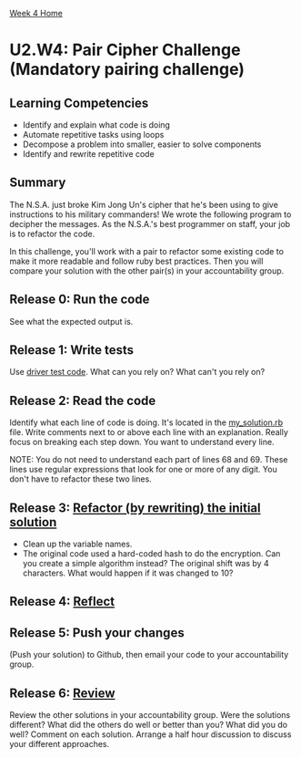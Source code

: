[Week 4 Home](./)

# U2.W4: Pair Cipher Challenge (Mandatory pairing challenge)

## Learning Competencies
- Identify and explain what code is doing
- Automate repetitive tasks using loops
- Decompose a problem into smaller, easier to solve components
- Identify and rewrite repetitive code

## Summary
The N.S.A. just broke Kim Jong Un's cipher that he's been using to give instructions to his military commanders! We wrote the following program to decipher the messages. As the N.S.A.'s best programmer on staff, your job is to refactor the code.

In this challenge, you'll work with a pair to refactor some existing code to make it more readable and follow ruby best practices. Then you will compare your solution with the other pair(s) in your accountability group.

## Release 0: Run the code
See what the expected output is.

## Release 1: Write tests
Use [driver test code](https://github.com/Devbootcamp/phase-0-handbook/blob/master/coding-references/driver-code.md). What can you rely on? What can't you rely on?

## Release 2: Read the code
Identify what each line of code is doing. It's located in the [my_solution.rb](my_solution.rb) file.
Write comments next to or above each line with an explanation.
Really focus on breaking each step down. You want to understand every line.

NOTE: You do not need to understand each part of lines 68 and 69. These lines use regular expressions that look for one or more of any digit. You don't have to refactor these two lines.

## Release 3: [Refactor (by rewriting) the initial solution](https://github.com/Devbootcamp/phase-0-handbook/blob/master/coding-references/refactoring.md)
  - Clean up the variable names.
  - The original code used a hard-coded hash to do the encryption. Can you create a simple algorithm instead? The original shift was by 4 characters. What would happen if it was changed to 10?

## Release 4: [Reflect](https://github.com/Devbootcamp/phase-0-handbook/blob/master/coding-references/reflection-guidelines.md)

## Release 5: Push your changes
(Push your solution) to Github, then email your code to your accountability group.

## Release 6: [Review](https://github.com/Devbootcamp/phase-0-handbook/blob/master/coding-references/review.md)
Review the other solutions in your accountability group. Were the solutions different? What did the others do well or better than you? What did you do well? Comment on each solution. Arrange a half hour discussion to discuss your different approaches.
